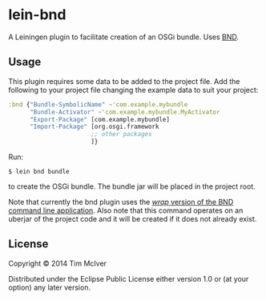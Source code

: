 # lein-bnd

A Leiningen plugin to facilitate creation of an OSGi bundle.  Uses
[BND](http://www.aqute.biz/Bnd).

## Usage

This plugin requires some data to be added to the project file.  Add the
following to your project file changing the example data to suit your project:

```clojure
:bnd {"Bundle-SymbolicName" ~'com.example.mybundle
      "Bundle-Activator" ~'com.example.mybundle.MyActivator
      "Export-Package" [com.example.mybundle]
      "Import-Package" [org.osgi.framework
                       ;; other packages
                       ]}
```

Run:

    $ lein bnd bundle

to create the OSGi bundle.  The bundle jar will be placed in the project root.

Note that currently the bnd plugin uses the [*wrap* version of the BND command
line application](http://www.aqute.biz/Bnd/CommandLine).  Also note that this
command operates on an uberjar of the project code and it will be created if it
does not already exist.

## License

Copyright © 2014 Tim McIver

Distributed under the Eclipse Public License either version 1.0 or (at
your option) any later version.
